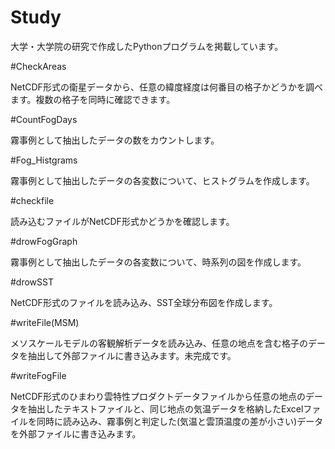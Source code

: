 # Study

大学・大学院の研究で作成したPythonプログラムを掲載しています。

#CheckAreas

 NetCDF形式の衛星データから、任意の緯度経度は何番目の格子かどうかを調べます。複数の格子を同時に確認できます。


#CountFogDays

 霧事例として抽出したデータの数をカウントします。

#Fog_Histgrams
 
 霧事例として抽出したデータの各変数について、ヒストグラムを作成します。


#checkfile

 読み込むファイルがNetCDF形式かどうかを確認します。


#drowFogGraph

 霧事例として抽出したデータの各変数について、時系列の図を作成します。


#drowSST

 NetCDF形式のファイルを読み込み、SST全球分布図を作成します。


#writeFile(MSM)

 メソスケールモデルの客観解析データを読み込み、任意の地点を含む格子のデータを抽出して外部ファイルに書き込みます。未完成です。


#writeFogFile

 NetCDF形式のひまわり雲特性プロダクトデータファイルから任意の地点のデータを抽出したテキストファイルと、同じ地点の気温データを格納したExcelファイルを同時に読み込み、霧事例と判定した(気温と雲頂温度の差が小さい)データを外部ファイルに書き込みます。
  

